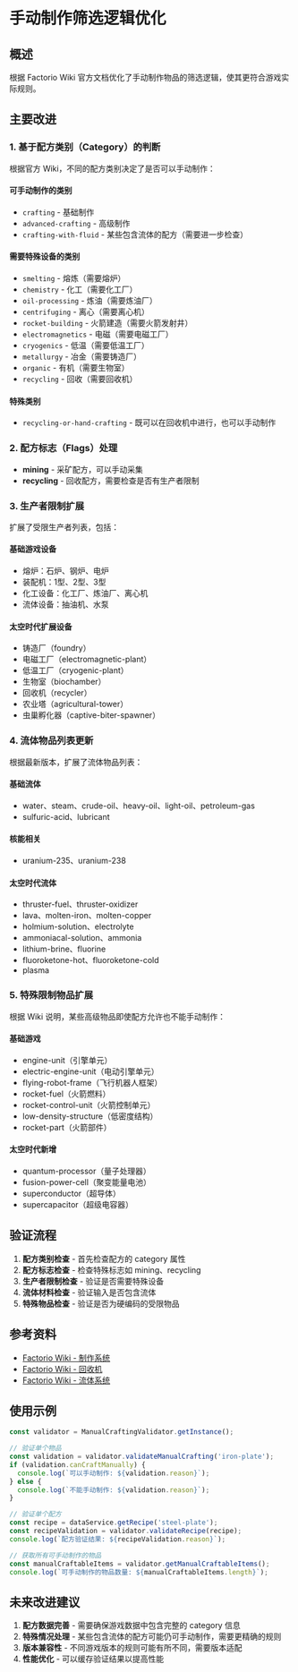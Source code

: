 # 手动制作筛选逻辑优化

## 概述

根据 Factorio Wiki 官方文档优化了手动制作物品的筛选逻辑，使其更符合游戏实际规则。

## 主要改进

### 1. 基于配方类别（Category）的判断

根据官方 Wiki，不同的配方类别决定了是否可以手动制作：

#### 可手动制作的类别
- `crafting` - 基础制作
- `advanced-crafting` - 高级制作
- `crafting-with-fluid` - 某些包含流体的配方（需要进一步检查）

#### 需要特殊设备的类别
- `smelting` - 熔炼（需要熔炉）
- `chemistry` - 化工（需要化工厂）
- `oil-processing` - 炼油（需要炼油厂）
- `centrifuging` - 离心（需要离心机）
- `rocket-building` - 火箭建造（需要火箭发射井）
- `electromagnetics` - 电磁（需要电磁工厂）
- `cryogenics` - 低温（需要低温工厂）
- `metallurgy` - 冶金（需要铸造厂）
- `organic` - 有机（需要生物室）
- `recycling` - 回收（需要回收机）

#### 特殊类别
- `recycling-or-hand-crafting` - 既可以在回收机中进行，也可以手动制作

### 2. 配方标志（Flags）处理

- **mining** - 采矿配方，可以手动采集
- **recycling** - 回收配方，需要检查是否有生产者限制

### 3. 生产者限制扩展

扩展了受限生产者列表，包括：

#### 基础游戏设备
- 熔炉：石炉、钢炉、电炉
- 装配机：1型、2型、3型
- 化工设备：化工厂、炼油厂、离心机
- 流体设备：抽油机、水泵

#### 太空时代扩展设备
- 铸造厂（foundry）
- 电磁工厂（electromagnetic-plant）
- 低温工厂（cryogenic-plant）
- 生物室（biochamber）
- 回收机（recycler）
- 农业塔（agricultural-tower）
- 虫巢孵化器（captive-biter-spawner）

### 4. 流体物品列表更新

根据最新版本，扩展了流体物品列表：

#### 基础流体
- water、steam、crude-oil、heavy-oil、light-oil、petroleum-gas
- sulfuric-acid、lubricant

#### 核能相关
- uranium-235、uranium-238

#### 太空时代流体
- thruster-fuel、thruster-oxidizer
- lava、molten-iron、molten-copper
- holmium-solution、electrolyte
- ammoniacal-solution、ammonia
- lithium-brine、fluorine
- fluoroketone-hot、fluoroketone-cold
- plasma

### 5. 特殊限制物品扩展

根据 Wiki 说明，某些高级物品即使配方允许也不能手动制作：

#### 基础游戏
- engine-unit（引擎单元）
- electric-engine-unit（电动引擎单元）
- flying-robot-frame（飞行机器人框架）
- rocket-fuel（火箭燃料）
- rocket-control-unit（火箭控制单元）
- low-density-structure（低密度结构）
- rocket-part（火箭部件）

#### 太空时代新增
- quantum-processor（量子处理器）
- fusion-power-cell（聚变能量电池）
- superconductor（超导体）
- supercapacitor（超级电容器）

## 验证流程

1. **配方类别检查** - 首先检查配方的 category 属性
2. **配方标志检查** - 检查特殊标志如 mining、recycling
3. **生产者限制检查** - 验证是否需要特殊设备
4. **流体材料检查** - 验证输入是否包含流体
5. **特殊物品检查** - 验证是否为硬编码的受限物品

## 参考资料

- [Factorio Wiki - 制作系统](https://wiki.factorio.com/Crafting/zh#Manual_crafting)
- [Factorio Wiki - 回收机](https://wiki.factorio.com/Recycler/zh)
- [Factorio Wiki - 流体系统](https://wiki.factorio.com/Fluid_system)

## 使用示例

```typescript
const validator = ManualCraftingValidator.getInstance();

// 验证单个物品
const validation = validator.validateManualCrafting('iron-plate');
if (validation.canCraftManually) {
  console.log(`可以手动制作: ${validation.reason}`);
} else {
  console.log(`不能手动制作: ${validation.reason}`);
}

// 验证单个配方
const recipe = dataService.getRecipe('steel-plate');
const recipeValidation = validator.validateRecipe(recipe);
console.log(`配方验证结果: ${recipeValidation.reason}`);

// 获取所有可手动制作的物品
const manualCraftableItems = validator.getManualCraftableItems();
console.log(`可手动制作的物品数量: ${manualCraftableItems.length}`);
```

## 未来改进建议

1. **配方数据完善** - 需要确保游戏数据中包含完整的 category 信息
2. **特殊情况处理** - 某些包含流体的配方可能仍可手动制作，需要更精确的规则
3. **版本兼容性** - 不同游戏版本的规则可能有所不同，需要版本适配
4. **性能优化** - 可以缓存验证结果以提高性能